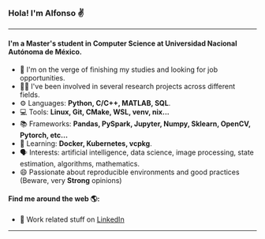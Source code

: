 ### Hola! I'm Alfonso :v:
---

#### I'm a Master's student in Computer Science at Universidad Nacional Autónoma de México.

- 🏢 I'm on the verge of finishing my studies and looking for job opportunities.
- 👨‍🔬 I've been involved in several research projects across different fields.
- ⚙️ Languages: **Python, C/C++, MATLAB, SQL**.
- 💻 Tools: **Linux, Git, CMake, WSL, venv, nix...**
- 📚 Frameworks: **Pandas, PySpark, Jupyter, Numpy, Sklearn, OpenCV, Pytorch, etc...**
- 📖 Learning: **Docker, Kubernetes, vcpkg**.
- 🗣️ Interests: artificial intelligence, data science, image processing, state estimation, algorithms, mathematics.
- 😄 Passionate about reproducible environments and good practices (Beware, very **Strong** opinions)

#### Find me around the web 🌎:
- 💼 Work related stuff on <a href="https://www.linkedin.com/in/atorizva/">LinkedIn</a>

---

